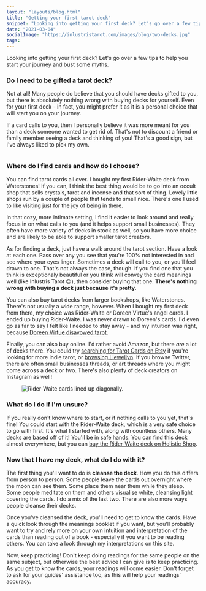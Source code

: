 ```yaml
---
layout: "layouts/blog.html"
title: "Getting your first tarot deck"
snippet: "Looking into getting your first deck? Let's go over a few tips to help you start your journey and bust some myths."
date: "2021-03-04"
socialImage: "https://inlustristarot.com/images/blog/two-decks.jpg"
tags:
---
```


Looking into getting your first deck? Let's go over a few tips to help you start your journey and bust some myths.

### Do I need to be gifted a tarot deck?
Not at all! Many people do believe that you should have decks gifted to you, but there is absolutely nothing wrong with buying decks for yourself. Even for your first deck - in fact, you might prefer it as it is a personal choice that will start you on your journey.

If a card calls to you, then I personally believe it was more meant for you than a deck someone wanted to get rid of. That's not to discount a friend or family member seeing a deck and thinking of you! That's a good sign, but I've always liked to pick my own.

<figure>
<picture>
    <source srcset="/images/blog/two-decks.webp" type="image/webp" alt="">
        <img src="/images/blog/two-decks.jpg" type="image/jpg" alt="">
</picture>
</figure>

### Where do I find cards and how do I choose?

You can find tarot cards all over. I bought my first Rider-Waite deck from Waterstones! If you can, I think the best thing would be to go into an occult shop that sells crystals, tarot and incense and that sort of thing. Lovely little shops run by a couple of people that tends to smell nice. There's one I used to like visiting just for the joy of being in there. 

In that cozy, more intimate setting, I find it easier to look around and really focus in on what calls to you (and it helps support small businesses). They often have more variety of decks in stock as well, so you have more choice and are likely to be able to support smaller tarot creators. 

As for finding a deck, just have a walk around the tarot section. Have a look at each one. Pass over any you see that you're 100% not interested in and see where your eyes linger. Sometimes a deck will call to you, or you'll feel drawn to one. That's not always the case, though. If you find one that you think is exceptionaly beautiful or you think will convey the card meanings well (like Inlustris Tarot 😉), then consider buying that one. **There's nothing wrong with buying a deck just because it's pretty**.

You can also buy tarot decks from larger bookshops, like Waterstones. There's not usually a wide range, however. When I bought my first deck from there, my choice was Rider-Waite or Doreen Virtue's angel cards. I ended up buying Rider-Waite. I was never drawn to Doreen's cards. I'd even go as far to say I felt like I needed to stay away - and my intuition was right, because [Doreen Virtue disavowed tarot](https://doreenvirtue.com/2021/01/20/doreen-virtue-testimony-of-why-she-left-the-new-age-to-follow-jesus-as-her-lord-and-savior/).

Finally, you can also buy online. I'd rather avoid Amazon, but there *are* a lot of decks there. You could try [searching for Tarot Cards on Etsy](https://www.etsy.com/uk/search?q=tarot%20cards) if you're looking for more indie tarot, or [browsing Llewellyn](https://llewellyn.com/tarot_reading.php). If you browse Twitter, there are often small businesses threads, or art threads where you might come across a deck or two. There's also plenty of deck creators on Instagram as well!

<figure>
<picture>
    <source srcset="/images/blog/rider-waite.webp" type="image/webp" alt="Rider-Waite cards lined up diagonally.">
        <img src="/images/blog/rider-waite.jpg" type="image/jpg" alt="Rider-Waite cards lined up diagonally.">
</picture>
</figure>

### What do I do if I'm unsure?
If you really don't know where to start, or if nothing calls to you yet, that's fine! You could start with the Rider-Waite deck, which is a very safe choice to go with first. It's what I started with, along with countless others. Many decks are based off of it! You'll be in safe hands. You can find this deck almost everywhere, but you can [buy the Rider-Waite deck on Holistic Shop](https://www.holisticshop.co.uk/products/rider-waite-tarot).

### Now that I have my deck, what do I do with it?
The first thing you'll want to do is **cleanse the deck**. How you do this differs from person to person. Some people leave the cards out overnight where the moon can see them. Some place them near them while they sleep. Some people meditate on them and others visualise white, cleansing light covering the cards. I do a mix of the last two. There are also more ways people cleanse their decks.

Once you've cleansed the deck, you'll need to get to know the cards. Have a quick look through the meanings booklet if you want, but you'll probably want to try and rely more on your own intuition and interpretation of the cards than reading out of a book - especially if you want to be reading others. You can take a look through my interpretations on this site.

Now, keep practicing! Don't keep doing readings for the same people on the same subject, but otherwise the best advice I can give is to keep practicing. As you get to know the cards, your readings will come easier. Don't forget to ask for your guides' assistance too, as this will help your readings' accuracy.